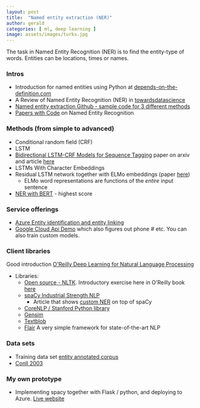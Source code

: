 ```yaml
---
layout: post
title:  "Named entity extraction (NER)"
author: gerald
categories: [ ml, deep learning ]
image: assets/images/turks.jpg
---
```



The task in Named Entity Recognition (NER) is to find the entity-type of words. Entities can be locations, times or names. 

### Intros
* Introduction for named entities using Python at [depends-on-the-definition.com](https://www.depends-on-the-definition.com/introduction-named-entity-recognition-python)
* A Review of Named Entity Recognition (NER) in [towardsdatascience](https://towardsdatascience.com/a-review-of-named-entity-recognition-ner-using-automatic-summarization-of-resumes-5248a75de175)
* [Named entity extraction Github - sample code for 3 different methods](https://github.com/guillaumegenthial/tf_ner)
* [Papers with Code](https://www.paperswithcode.com/task/named-entity-recognition-ner) on Named Entity Recognition 

### Methods (from simple to advanced)
- Conditional random field (CRF) 
- LSTM
- [Bidirectional LSTM-CRF Models for Sequence Tagging](https://arxiv.org/abs/1508.01991) paper on arxiv and article [here](https://www.depends-on-the-definition.com/sequence-tagging-lstm-crf/) 
- LSTMs With Character Embeddings 
- Residual LSTM network together with ELMo embeddings (paper [here](https://arxiv.org/pdf/1802.05365.pdf))
    - ELMo word representations are functions of the *entire* input sentence
- [NER with BERT](https://www.depends-on-the-definition.com/named-entity-recognition-with-bert/) - highest score


### Service offerings 

* [Azure Entity identification and entity linking](https://docs.microsoft.com/en-us/azure/cognitive-services/text-analytics/how-tos/text-analytics-how-to-entity-linking) 
* [Google Cloud Api Demo](https://cloud.google.com/natural-language/#natural-language-api-demo) which also figures out phone # etc. You can also train custom models.

### Client libraries

Good introduction [O'Reilly Deep Learning for Natural Language Processing](https://learning.oreilly.com/library/view/deep-learning-for/9781838550295/)

- Libraries:
    - [Open source - NLTK](https://www.nltk.org/). Introductory exercise here in O'Reilly book [here](https://learning.oreilly.com/library/view/deep-learning-for/9781838550295/C13783_02_Epub_Final_SZ.xhtml#_idParaDest-67)
    - [spaCy Industrial Strength NLP](https://spacy.io/)
        - Article that shows [custom NER](https://towardsdatascience.com/custom-named-entity-recognition-using-spacy-7140ebbb3718) on top of spaCy
    - [CoreNLP / Stanford Python library](https://stanfordnlp.github.io/stanfordnlp/)
    - [Gensim](https://radimrehurek.com/gensim/)
    - [Textblob](https://textblob.readthedocs.io/en/dev/api_reference.html#module-textblob.en.np_extractors)
    - [Flair](https://github.com/flairNLP/flair) A very simple framework for state-of-the-art NLP


### Data sets
- Training data set [entity annotated corpus](https://www.kaggle.com/abhinavwalia95/entity-annotated-corpus) 
- [Conll 2003](https://www.paperswithcode.com/sota/named-entity-recognition-ner-on-conll-2003)

### My own prototype
- Implementing spacy together with Flask / python, and deploying to Azure. [Live website](http://aka.ms/todosmart)







